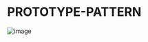 # PROTOTYPE-PATTERN
![image](https://github.com/user-attachments/assets/467c4a9f-fa46-44ab-bdad-1a044115f984)

